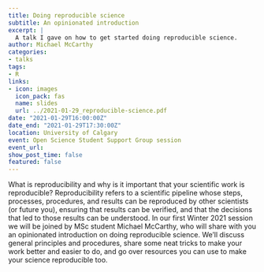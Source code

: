 ```yaml
---
title: Doing reproducible science
subtitle: An opinionated introduction
excerpt: |
  A talk I gave on how to get started doing reproducible science.
author: Michael McCarthy
categories:
- talks
tags:
- R
links:
- icon: images
  icon_pack: fas
  name: slides
  url: ../2021-01-29_reproducible-science.pdf
date: "2021-01-29T16:00:00Z"
date_end: "2021-01-29T17:30:00Z"
location: University of Calgary
event: Open Science Student Support Group session
event_url: 
show_post_time: false
featured: false
---
```


What is reproducibility and why is it important that your scientific work is reproducible? Reproducibility refers to a scientific pipeline whose steps, processes, procedures, and results can be reproduced by other scientists (or future you), ensuring that results can be verified, and that the decisions that led to those results can be understood. In our first Winter 2021 session we will be joined by MSc student Michael McCarthy, who will share with you an opinionated introduction on doing reproducible science. We’ll discuss general principles and procedures, share some neat tricks to make your work better and easier to do, and go over resources you can use to make your science reproducible too.

